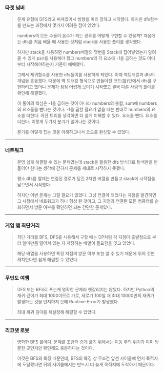 ### 타겟 넘버

> 문제 유형에 DFS라고 써져있어서 방향을 미리 정하고 시작헀다. 하지만 dfs함수를 만드는 과정에서 몇가지 어려운 점이 있었다.
>
> numbers의 모든 수들이 음수가 되는 경우를 어떻게 구현할 수 있을까? 처음에는 dfs를 처음 배울 때 사용한 것처럼 stack을 사용한 풀이를 생각했다.
>
> 하지만 stack을 사용하면 numbers배열의 몇번을 Stack에 집어넣었는지 알려줄 수 있게 pair를 사용해야 했고 numbers의 각 요소에 -1을 곱하는 것도 어디부터 시작해야하는지 기준이 애매했다.
>
> 그래서 재귀함수를 사용한 dfs풀이를 사용하게 되었다. 이때 백트래킹과 dfs의 개념을 혼동했다. 때문에 백 트래킹 형식으로 만들어진 코드(틀)안에서 dfs를 구현하려고 했더니 문제가 점점 어렵게 보이기 시작헀고 결국 다른 사람의 풀이를 확인해 해결했다.
>
> 이 풀이의 핵심은 -1을 곱하는 것이 아니라 numbers의 총합, sum에 numbers의 요소들을 뺀다는 것이다. -1을 곱할 필요가 없을 때는 반대로 numbers의 요소를 더한다.
> 이진 트리를 생각하면 더 쉽게 이해할 수 있다. 요소를 뺀다. 요소를 더한다. 이렇게 두가지 분기가 일어나는 것이다.
>
> 분기를 이렇게 잡는 것을 이해하고나서 코드를 완성할 수 있었다.

---

### 네트워크

> 분명 쉽게 해결할 수 있는 문제였는데 stack을 활용한 dfs 방식대로 탐색판을 만들어야 한다는 생각에 갇혀서 문제를 제대로 시작하지 못했다.
>
> 평소 dfs를 짤때는 연결된 경로가 담긴 2차원 배열을 만들고 stack에 시작점을 담으면서 시작했다.
>
> 하지만 이번 문제는 그럴 필요가 없었다. 그냥 연결이 되었다는 지점을 발견하면 그 시점에서 네트워크가 하나 형성 된 것이고, 그 지점과 연결된 모든 컴퓨터를 순회하면서 방문 여부를 확인하면 되는 간단한 문제였다.

---

### 게임 맵 최단거리

> 최단 거리를 BFS, DFS를 사용해서 구할 때는 DP처럼 각 지점이 출발점으로 부터 얼마만큼 떨어져 있는 지 저장하는 배열이 필요함을 잊고 있었다.
>
> 해당 배열을 사용하면 특정 지점의 방문 여부 또한 알 수 있기 때문에 위의 것만 캐치한다면 쉽게 해결할 수 있었다.


---

### 무인도 여행

> DFS 또는 BFS로 푸는게 명확한 문제라 헷갈리지는 않았다. 하지만 Python의 재귀 깊이가 최대 1000이므로 가로, 세로가 100일 때 최대 10000번의 재귀가 발생하는 것을 인지하지 못해 Runtime Error가 발생했다.
>
> 최대 재귀 깊이를 재설정해 해결할 수 있었다.

---

### 리코챗 로봇
> 명화한 BFS 풀이다. 문제를 조금더 쉽게 풀기 위해서는 이동 후의 위치가 이미 방문한 곳인지만 확인해도 충분하다는 것이다.
>
> 이것은 BFS의 특징 때문인데, BFS의 특징 상 무조건 앞선 사이클에 먼저 목적지에 도달했다면 뒤의 사이클에서는 반드시 더 늦게 목적지에 도착하기 때문이다.